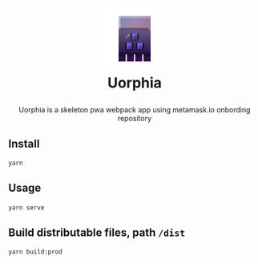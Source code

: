 <br />
<h1>
  <p align="center">
    <img src="/src/images/uorphia-base.png" alt="Logo" width="128" height="128">
  <br>Uorphia
  </p>
</h1>
<p align="center">
  Uorphia is a skeleton pwa webpack app using metamask.io onbording repository
</p>

## Install

```sh
yarn
```

## Usage

```sh
yarn serve
```

## Build distributable files, path `/dist`

```sh
yarn build:prod
```

